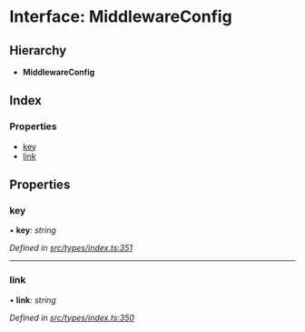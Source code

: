 # Interface: MiddlewareConfig

## Hierarchy

* **MiddlewareConfig**

## Index

### Properties

* [key](middlewareconfig.md#key)
* [link](middlewareconfig.md#link)

## Properties

###  key

• **key**: *string*

*Defined in [src/types/index.ts:351](https://github.com/PolymathNetwork/polymesh-sdk/blob/59d9411/src/types/index.ts#L351)*

___

###  link

• **link**: *string*

*Defined in [src/types/index.ts:350](https://github.com/PolymathNetwork/polymesh-sdk/blob/59d9411/src/types/index.ts#L350)*
